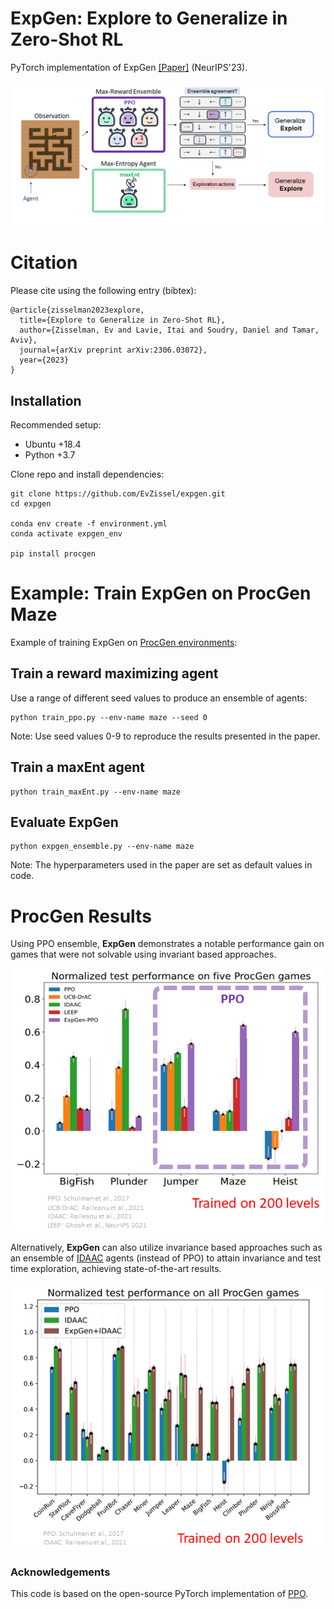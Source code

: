 # ExpGen: Explore to Generalize in Zero-Shot RL

PyTorch implementation of ExpGen [[Paper]](https://arxiv.org/abs/2306.03072) (NeurIPS'23).

![ExpGen Overview](./figures/ExpGen_NeurIPS2023_Thumbnail.png)

# Citation

Please cite using the following entry (bibtex):

```
@article{zisselman2023explore,
  title={Explore to Generalize in Zero-Shot RL},
  author={Zisselman, Ev and Lavie, Itai and Soudry, Daniel and Tamar, Aviv},
  journal={arXiv preprint arXiv:2306.03072},
  year={2023}
}
```

## Installation

Recommended setup:

- Ubuntu +18.4
- Python +3.7

Clone repo and install dependencies:

```
git clone https://github.com/EvZissel/expgen.git
cd expgen

conda env create -f environment.yml
conda activate expgen_env

pip install procgen
```

# Example: Train ExpGen on ProcGen Maze
Example of training ExpGen on [ProcGen environments](https://openai.com/blog/procgen-benchmark/):

## Train a reward maximizing agent 
Use a range of different seed values to produce an ensemble of agents:
```
python train_ppo.py --env-name maze --seed 0 
```
Note: Use seed values 0-9 to reproduce the results presented in the paper.

## Train a maxEnt agent
```
python train_maxEnt.py --env-name maze
```
## Evaluate ExpGen
```
python expgen_ensemble.py --env-name maze
```

Note: The hyperparameters used in the paper are set as default values in code.


# ProcGen Results 
Using PPO ensemble, **ExpGen** demonstrates a notable performance gain on games that were not solvable using invariant based approaches.

![ProcGen Test Results expgen-ppo](./figures/results_expgen-ppo.png)

Alternatively, **ExpGen** can also utilize invariance based approaches such as an ensemble of [IDAAC](https://arxiv.org/abs/2102.10330) agents (instead of PPO) to attain invariance and test time exploration, achieving state-of-the-art results.

![ProcGen Test Results expgen-idaac](./figures/results_expgen-idaac.png)

### Acknowledgements
This code is based on the open-source PyTorch implementation of [PPO](https://github.com/ikostrikov/pytorch-a2c-ppo-acktr-gail).

